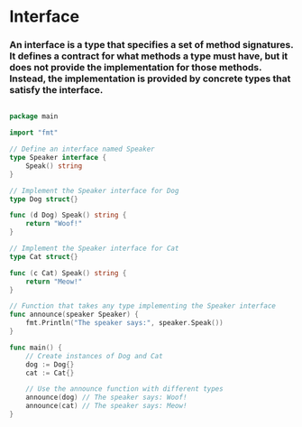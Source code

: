 # Interface

### An interface is a type that specifies a set of method signatures. It defines a contract for what methods a type must have, but it does not provide the implementation for those methods. Instead, the implementation is provided by concrete types that satisfy the interface.

```go

package main

import "fmt"

// Define an interface named Speaker
type Speaker interface {
	Speak() string
}

// Implement the Speaker interface for Dog
type Dog struct{}

func (d Dog) Speak() string {
	return "Woof!"
}

// Implement the Speaker interface for Cat
type Cat struct{}

func (c Cat) Speak() string {
	return "Meow!"
}

// Function that takes any type implementing the Speaker interface
func announce(speaker Speaker) {
	fmt.Println("The speaker says:", speaker.Speak())
}

func main() {
	// Create instances of Dog and Cat
	dog := Dog{}
	cat := Cat{}

	// Use the announce function with different types
	announce(dog) // The speaker says: Woof!
	announce(cat) // The speaker says: Meow!
}


```
